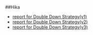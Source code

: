 ##Hika
- [report for Double Down Strategy(v1)](./Doc/v1/report_for_double_down_strategy_v1.md)
- [report for Double Down Strategy(v2)](./Doc/v2/report_for_double_down_strategy_v2.md)
- [report for Double Down Strategy(v3)](./Doc/v2/report_for_double_down_strategy_v3.md)
